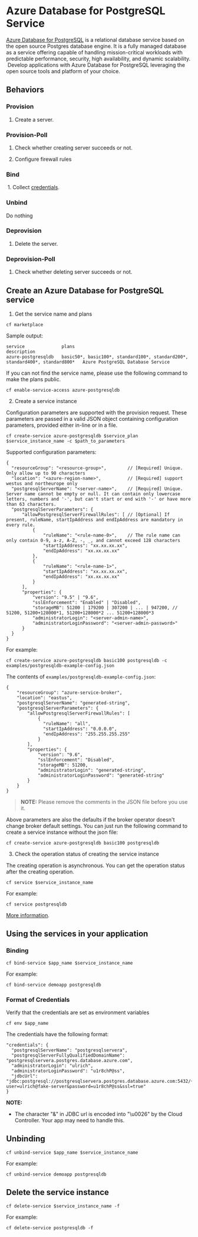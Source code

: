 ﻿# Azure Database for PostgreSQL Service

[Azure Database for PostgreSQL](https://azure.microsoft.com/en-us/services/postgresql) is a relational database service based on the open source Postgres database engine. It is a fully managed database as a service offering capable of handling mission-critical workloads with predictable performance, security, high availability, and dynamic scalability.  Develop applications with Azure Database for PostgreSQL leveraging the open source tools and platform of your choice.

## Behaviors

### Provision
  
  1. Create a server.
  
### Provision-Poll
  
  1. Check whether creating server succeeds or not.
  
  2. Configure firewall rules
  
### Bind
  
  1. Collect [credentials](./azure-postgresql-db.md#format-of-credentials).
  
### Unbind

  Do nothing
  
### Deprovision

  1. Delete the server.

### Deprovision-Poll

  1. Check whether deleting server succeeds or not.

## Create an Azure Database for PostgreSQL service

1. Get the service name and plans

  ```
  cf marketplace
  ```

  Sample output:

  ```
  service              plans                                                                         description
  azure-postgresqldb   basic50*, basic100*, standard100*, standard200*, standard400*, standard800*   Azure PostgreSQL Database Service

  ```

  If you can not find the service name, please use the following command to make the plans public.

  ```
  cf enable-service-access azure-postgresqldb
  ```

2. Create a service instance

  Configuration parameters are supported with the provision request. These parameters are passed in a valid JSON object containing configuration parameters, provided either in-line or in a file.

  ```
  cf create-service azure-postgresqldb $service_plan $service_instance_name -c $path_to_parameters
  ```

  Supported configuration parameters:

  ```
  {
    "resourceGroup": "<resource-group>",        // [Required] Unique. Only allow up to 90 characters
    "location": "<azure-region-name>",          // [Required] support westus and northeurope only
    "postgresqlServerName": "<server-name>",    // [Required] Unique. Server name cannot be empty or null. It can contain only lowercase letters, numbers and '-', but can't start or end with '-' or have more than 63 characters. 
    "postgresqlServerParameters": {
        "allowPostgresqlServerFirewallRules": [ // [Optional] If present, ruleName, startIpAddress and endIpAddress are mandatory in every rule.
            {
                "ruleName": "<rule-name-0>",    // The rule name can only contain 0-9, a-z, A-Z, -, _, and cannot exceed 128 characters
                "startIpAddress": "xx.xx.xx.xx",
                "endIpAddress": "xx.xx.xx.xx"
            },
            {
                "ruleName": "<rule-name-1>",
                "startIpAddress": "xx.xx.xx.xx",
                "endIpAddress": "xx.xx.xx.xx"
            }
        ],
        "properties": {
            "version": "9.5" | "9.6",
            "sslEnforcement": "Enabled" | "Disabled",
            "storageMB": 51200 | 179200 | 307200 | ... | 947200, // 51200, 51200+128000*1, 51200+128000*2 ... 51200+128000*3
            "administratorLogin": "<server-admin-name>",
            "administratorLoginPassword": "<server-admin-password>"
        }
    }
  }
  ```

  For example:

  ```
  cf create-service azure-postgresqldb basic100 postgresqldb -c examples/postgresqldb-example-config.json
  ```

  The contents of `examples/postgresqldb-example-config.json`:

  ```
  {
      "resourceGroup": "azure-service-broker",
      "location": "eastus",
      "postgresqlServerName": "generated-string",
      "postgresqlServerParameters": {
          "allowPostgresqlServerFirewallRules": [
              {
                "ruleName": "all",
                "startIpAddress": "0.0.0.0",
                "endIpAddress": "255.255.255.255"
              }
          ],
          "properties": {
              "version": "9.6",
              "sslEnforcement": "Disabled",
              "storageMB": 51200,
              "administratorLogin": "generated-string",
              "administratorLoginPassword": "generated-string"
          }
      }
  }
  ```

  >**NOTE:** Please remove the comments in the JSON file before you use it.
  
  Above parameters are also the defaults if the broker operator doesn't change broker default settings. You can just run the following command to create a service instance without the json file:
  
  ```
  cf create-service azure-postgresqldb basic100 postgresqldb
  ```

3. Check the operation status of creating the service instance

  The creating operation is asynchronous. You can get the operation status after the creating operation.

  ```
  cf service $service_instance_name
  ```

  For example:

  ```
  cf service postgresqldb
  ```

[More information](http://docs.cloudfoundry.org/devguide/services/managing-services.html#create).

## Using the services in your application

### Binding

  ```
  cf bind-service $app_name $service_instance_name
  ```

  For example:

  ```
  cf bind-service demoapp postgresqldb
  ```

### Format of Credentials

  Verify that the credentials are set as environment variables

  ```
  cf env $app_name
  ```

  The credentials have the following format:

  ```
  "credentials": {
    "postgresqlServerName": "postgresqlservera",
    "postgresqlServerFullyQualifiedDomainName": "postgresqlservera.postgres.database.azure.com",
    "administratorLogin": "ulrich",
    "administratorLoginPassword": "u1r8chP@ss",
    "jdbcUrl": "jdbc:postgresql://postgresqlservera.postgres.database.azure.com:5432/{your_database}?user=ulrich@fake-server&password=u1r8chP@ss&ssl=true"
  }

  ```
  
**NOTE:**

  * The character "&" in JDBC url is encoded into "\u0026" by the Cloud Controller. Your app may need to handle this.
  
## Unbinding

  ```
  cf unbind-service $app_name $service_instance_name
  ```

  For example:

  ```
  cf unbind-service demoapp postgresqldb
  ```

## Delete the service instance

  ```
  cf delete-service $service_instance_name -f
  ```

  For example:

  ```
  cf delete-service postgresqldb -f
  ```
